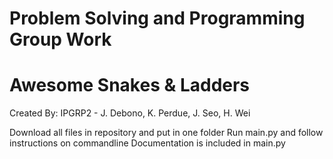 # Problem Solving and Programming Group Work
# Awesome Snakes & Ladders
Created By: IPGRP2 - J. Debono, K. Perdue, J. Seo, H. Wei

Download all files in repository and put in one folder
Run main.py and follow instructions on commandline
Documentation is included in main.py